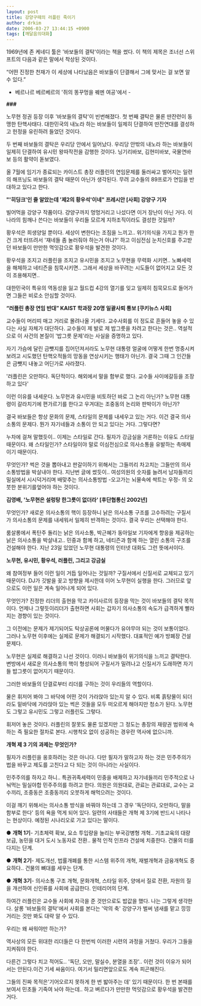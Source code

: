 ```yaml
---
layout: post
title: 강양구떼의 러플린 죽이기
author: drkim
date: 2006-03-27 13:44:15 +0900
tags: [깨달음의대화]
---
```

1969년에 존 케네디 툴은 '바보들의 결탁'이라는 책을 썼다. 이 책의 제목은 조너선 스위프트의 다음과 같은 말에서 착상된 것이다. 

“어떤 진정한 천재가 이 세상에 나타났음은 바보들이 단결해서 그에 맞서는 걸 보면 알 수 있다.”

- 베르나르 베르베르의 '쥐의 똥꾸멍을 꿰멘 여공'에서 - 

**###**

노무현 정권 등장 이후 '바보들의 결탁'이 빈번해졌다. 첫 번째 결탁은 물론 딴잔련이 동맹한 탄핵사태다. 대한민국의 내노라 하는 바보들이 일제히 단결하여 딴잔연대를 결성하고 헌정을 유린하려 들었던 것이다. 

두 번째 바보들의 결탁은 우리당 안에서 일어났다. 우리당 안밖의 내노라 하는 바보들이 일제히 단결하여 유시민 왕따작전을 감행한 것이다. 닝기리바보, 김현미바보, 국물연바보 등의 활약이 돋보였다. 

올 7월에 임기가 종료되는 카이스트 총장 러플린의 연임문제를 둘러싸고 벌어지는 일련의 해프닝도 바보들의 결탁 때문이 아닌가 생각된다. 무려 교수들의 89프로가 연임을 반대하고 있다고 한다. 

**"'히딩크'인 줄 알았는데 '제2의 황우석'이네" 프레시안 [사회] 강양구 기자**

빌어먹을 강양구 작품이다. 걍양구까지 멍멍거리고 나섰다면 이거 장난이 아닌 거다. 이 나라의 힘깨나 쓴다는 바보들이 우리들 모르게 지하조직이라도 결성한 것일까?

황우석은 희생양일 뿐이다. 세상이 변한다는 조짐을 느끼고.. 위기의식을 가지고 뭔가 한 건 크게 터뜨려서 '쟤네들 좀 눌러줘야 하는거 아냐?' 하고 이심전심 눈치신호를 주고받던 바보들이 만만한 먹잇감으로 황우석을 발견한 것이다. 

황우석을 조지고 러플린을 조지고 유시민을 조지고 노무현을 무력화 시키면.. 노빠세력을 해체하고 네티즌을 침묵시키면.. 그래서 세상을 바꾸려는 시도들이 없어지고 모든 것이 조용해지면.. 

대한민국이 특유의 역동성을 잃고 월드컵 4강의 열기를 잊고 일제히 침묵모드로 들어가면 그들은 비로소 안심할 것이다. 

**“러플린 총장 연임 반대” KAIST 학과장 20명 일괄사퇴 통보 [쿠키뉴스 사회]**

교수들이 머리띠 매고 거리로 몰려나올 기세다. 교수사회를 이 정도로 흔들어 놓을 수 있다는 사실 자체가 대단하다. 교수들이 제 발로 제 밥그릇을 차려고 한다는 것은.. 역설적으로 이 사건의 본질이 '밥그릇 문제'라는 사실을 증명하고 있다. 

자기 가슴에 달린 금뺏지를 집어던져서라도 노무현 대통령 얼굴에 어떻게 한번 명중시켜 보려고 시도했던 탄핵오적들의 망동을 연상시키는 행태가 아닌가. 결국 그때 그 인간들은 금뺏지 내놓고 어딘가로 사라졌다. 

'러플린은 오만하다. 독단적이다. 해외에서 말을 함부로 했다. 교수들 사이에갈등을 조장하고 있다' 

이런 이유를 내세운다. 노무현과 유시민을 비토하던 바로 그 논리 아닌가? 노무현 대통령이 갈라치기에 편가르기를 한다고 우겨대는 조중동의 논리와 판박이가 아닌가? 

결국 바보들은 항상 문화의 문제, 스타일의 문제를 내세우고 있는 거다. 이건 결국 의사소통의 문제다. 뭔가 자기네들과 소통이 안 되고 있다는 거다. 그렇다면? 

누차에 걸쳐 말했듯이.. 이제는 스타일로 간다. 필자가 강금실을 거론하는 이유도 스타일 때문이다. 왜 스타일인가? 스타일이야 말로 이심전심으로 의사소통을 유발하는 촉매제이기 때문이다.

무엇인가? 썩은 것을 뽑아내고 판갈이하기 위해서는 그들끼리 차고치는 그들만의 의사소통방법을 박살내야 한다. 지난번 글에 썼듯이.. 여성의원의 숫자를 늘려서 남자들끼리 밀실에서 시시덕거리며 배맞추는 의사소통방법 -오고가는 뇌물속에 싹트는 우정- 의 오붓한 분위기를엎어야 하는 것이다. 

**김영배, '노무현은 설렁탕 한그릇이 없더라' [후단협통신 2002년]**

무엇인가? 새로운 의사소통의 핵이 등장하니 낡은 의사소통 구조를 고수하려는 구질서가 의사소통의 문제를 내세워서 일제히 반격하는 것이다. 결국 우리는 선택해야 한다. 

룸살롱에서 폭탄주 돌리는 낡은 의사소통, 박근혜가 동아일보 기자에게 향응을 제공하는 낡은 의사소통을 박살내고.. 민중과 함께 하고, 네티즌과 함께 하는 열린 소통의 구조를 건설해야 한다. 지난 23일 있었던 노무현 대통령의 인터넷 대화도 그런 뜻에서이다.

**노무현, 유시민, 황우석, 러플린, 그리고 강금실**

왜 참여정부 들어 이런 일이 거듭 일어나는 것일까? 구질서에서 신질서로 교체되고 있기 때문이다. DJ가 깃발을 꽂고 방향을 제시한데 이어 노무현이 실행을 한다. 그러므로 앞으로도 이런 일은 계속 일어나게 되어 있다. 

무엇인가? 진정한 리더의 출현을 막고 카이사르의 등장을 막는 것이 바보들의 결탁 목적이다. 언제나 그렇듯이리더가 출현하면 사회는 갑자기 의사소통의 속도가 급격하게 빨라지는 경향이 있는 것이다.

그 이전에는 문제가 제기되어도 탁상공론에 머물다가 유야무야 되는 것이 보통이었다. 그러나 노무현 이후에는 실제로 문제가 해결되기 시작했다. 대표적인 예가 방폐장 건설 문제다. 

노무현은 실제로 해결하고 나선 것이다. 이러니 바보들이 위기의식을 느끼고 결탁한다. 변방에서 새로운 의사소통의 핵이 형성되어 구질서가 밀려나고 신질서가 도래하면 자기들 밥그릇이 없어지기 때문이다. 

그러한 바보들의 단결로부터 리더를 구하는 것이 우리들의 역할이다. 



물은 휘저어 봐야 그 바닥에 어떤 것이 가라앉아 있는지 알 수 있다. 비록 흙탕물이 되더라도 밑바닥에 가라앉아 있는 썩은 것들을 모두 떠오르게 해야지만 청소가 된다. 노무현도 그렇고 유시민도 그렇고 러플린도 그렇다. 

휘저어 놓은 것이다. 러플린의 잘못도 물론 있겠지만 그 정도는 총장의 재량권 범위에 속하는 즉 필요한 절차로 본다. 시행착오 없이 성공하는 경우란 역사에 없으니까. 



**개혁 제 3 기의 과제는 무엇인가?**

필자가 러플린을 옹호하려는 것은 아니다. 다만 필자가 말하고자 하는 것은 민주주의가 법을 바꾸고 제도를 고친다고 다 되는 것이 아니라는 사실이다. 

민주주의를 하자고 하니.. 특권귀족세력이 민중을 배제하고 자기네들끼리 민주적으로 나눠먹는 밀실야합 민주주의를 하려고 한다. 의원은 의원대로, 관료는 관료대로, 교수는 교수끼리, 조중동은 조중동끼리 오붓하게 해먹으려는 것이다. 

이걸 깨기 위해서는 의사소통 방식을 바꿔야 하는데 그 경우 '독단이다, 오만하다, 말을 함부로 한다' 등의 욕을 먹게 되어 있다. 일련의 사태들은 개혁 제 3기에 반드시 나타나는 현상이다. 예정된 시나리오로 가고 있다는 말이다. 

● **개혁 1기**- 기초체력 확보, 요소 투입량을 늘리는 부국강병형 개혁.. 기초교육의 대량보급, 농민을 대거 도시 노동자로 전환.. 물적 인적 인프라 건설에 치중한다. 건물의 터를 다지는 단계. 

● **개혁 2기**- 제도개선, 법률개폐를 통한 시스템 위주의 개혁, 재벌개혁과 금융개혁도 중요하다.. 건물의 뼈대를 세우는 단계.

● **개혁 3기**- 의사소통 구조 개혁, 문화개혁, 스타일 위주, 양에서 질로 전환, 자원의 질을 개선하여 신인류를 사회에 공급한다. 인테리어의 단계. 

하여간 러플린은 교수들 사회에 자극을 준 것만으로도 밥값을 했다. 나는 그렇게 생각한다. 살롱 '바보들의 결탁'에서 사회를 본다는 '악의 축' 강양구가 벌써 냄새를 맡고 낑낑거리는 것만 봐도 대략 알 수 있다.

우리는 왜 싸워야만 하는가?

역사상의 모든 위대한 리더들은 다 한번씩 이러한 시련의 과정을 거쳤다. 우리가 그들을 지켜줘야 한다. 

다른건 그렇다 치고 적어도.. '독단, 오만, 말실수, 분열을 조장'.. 이런 것이 이유가 되어서는 안된다.이건 기세 싸움이다. 여기서 밀리면앞으로도 계속 피곤해진다. 

그들의 진짜 목적은'기어오르지 못하게 한 번 밟아주는 데' 있기 때문이다. 한 번 본때를 보여서 민초들 기죽여 놔야 하는데.. 하고 벼르다가 만만한 먹잇감으로 황우석을 발견한 거다.
